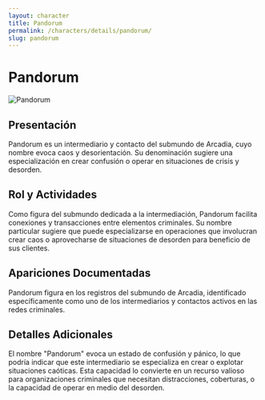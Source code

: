 ```yaml
---
layout: character
title: Pandorum
permalink: /characters/details/pandorum/
slug: pandorum
---
```


# Pandorum

<div class="character-photo">
  <img src="{{ site.baseurl }}/assets/img/characters/Pandorum.png" alt="Pandorum" />
</div>

## Presentación
Pandorum es un intermediario y contacto del submundo de Arcadia, cuyo nombre evoca caos y desorientación. Su denominación sugiere una especialización en crear confusión o operar en situaciones de crisis y desorden.

## Rol y Actividades
Como figura del submundo dedicada a la intermediación, Pandorum facilita conexiones y transacciones entre elementos criminales. Su nombre particular sugiere que puede especializarse en operaciones que involucran crear caos o aprovecharse de situaciones de desorden para beneficio de sus clientes.

## Apariciones Documentadas
Pandorum figura en los registros del submundo de Arcadia, identificado específicamente como uno de los intermediarios y contactos activos en las redes criminales.

## Detalles Adicionales
El nombre "Pandorum" evoca un estado de confusión y pánico, lo que podría indicar que este intermediario se especializa en crear o explotar situaciones caóticas. Esta capacidad lo convierte en un recurso valioso para organizaciones criminales que necesitan distracciones, coberturas, o la capacidad de operar en medio del desorden.